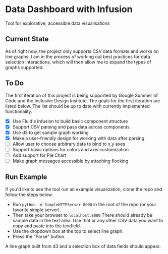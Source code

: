 # Data Dashboard with Infusion
Tool for explorative, accessible data visualisations

## Current State
As of right now, the project only supports CSV data formats and works on line graphs. I am in the process of working out best practices for data selection interactions, which will then allow me to expand the types of graphs supported.

## To Do

The first iteration of this project is being supported by Google Summer of Code and the Inclusive Design Institute. The goals for the first iteration are listed below. The list should be up to date with currently implemented functionality.

- [x] Use Fluid's Infusion to build basic component structure
- [x] Support CSV parsing and pass data across components
- [x] Use d3 to get sample graph working
- [x] Make a user-friendly design for working with data after parsing
- [ ] Allow user to choose arbitrary data to bind to x,y axes
- [ ] Support basic options for colors and axis customization
- [ ] Add support for Pie Chart
- [ ] Make graph messages accessible by attaching flocking

## Run Example

If you'd like to see the tool run an example visualization, clone the repo and follow the steps below.

- Run `python -m SimpleHTTPServer 8000` in the root of the repo (or your favorite simple server).
- Then take your browser to `localhost:8000` There should already be sample data in the text area. Use that or any other CSV data you want to copy and paste into the textfield.
- Use the dropdown box at the top to select line graph.
- Press the "Parse" button.

A line graph built from d3 and a selection box of data fields should appear.
